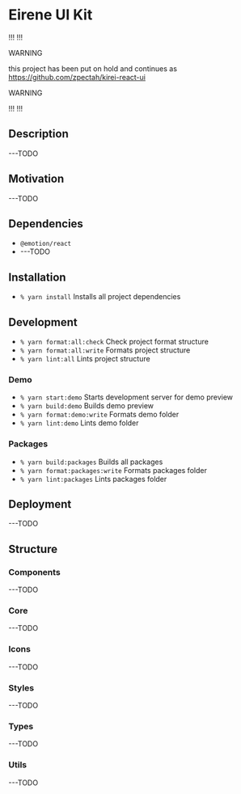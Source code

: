 # Eirene UI Kit

!!!
!!!

WARNING

this project has been put on hold and continues as https://github.com/zpectah/kirei-react-ui

WARNING

!!!
!!!

## Description

---TODO

## Motivation

---TODO

## Dependencies

- `@emotion/react`
- ---TODO

## Installation

- `% yarn install` Installs all project dependencies

## Development

- `% yarn format:all:check` Check project format structure
- `% yarn format:all:write` Formats project structure
- `% yarn lint:all` Lints project structure

### Demo

- `% yarn start:demo` Starts development server for demo preview
- `% yarn build:demo` Builds demo preview
- `% yarn format:demo:write` Formats demo folder
- `% yarn lint:demo` Lints demo folder

### Packages

- `% yarn build:packages` Builds all packages
- `% yarn format:packages:write` Formats packages folder
- `% yarn lint:packages` Lints packages folder

## Deployment

---TODO

## Structure

### Components

---TODO

### Core

---TODO

### Icons

---TODO

### Styles

---TODO

### Types

---TODO

### Utils

---TODO
